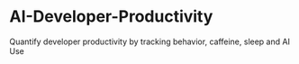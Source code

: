 # AI-Developer-Productivity
Quantify developer productivity by tracking behavior, caffeine, sleep and AI Use
